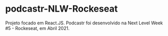 # podcastr-NLW-Rockeseat
Projeto focado em React.JS. Podcastr foi desenvolvido na Next Level Week #5 - Rockeseat, em Abril 2021.
